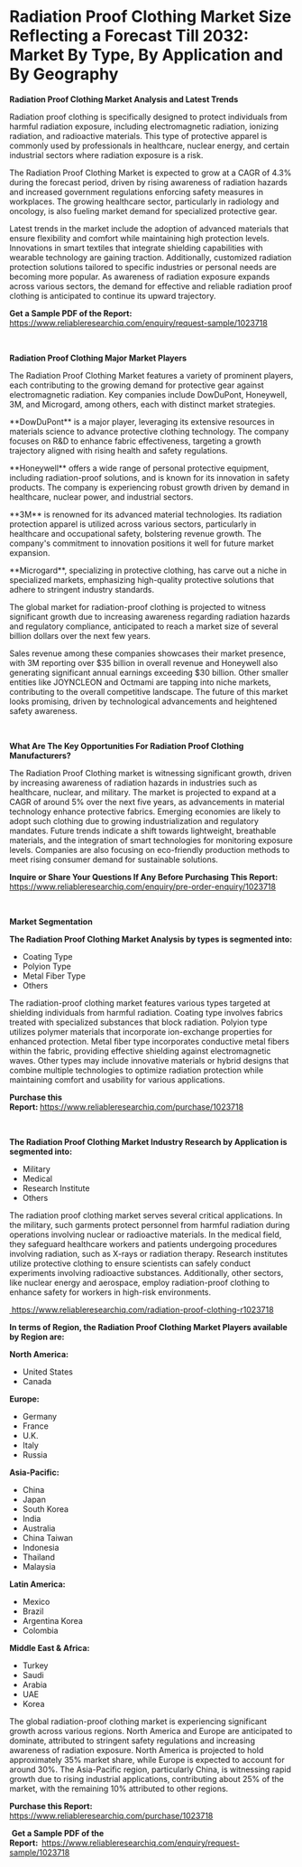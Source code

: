 <p><h1>Radiation Proof Clothing Market Size Reflecting a Forecast Till 2032: Market By Type, By Application and By Geography</h1></p><p><strong>Radiation Proof Clothing Market Analysis and Latest Trends</strong></p>
<p><p>Radiation proof clothing is specifically designed to protect individuals from harmful radiation exposure, including electromagnetic radiation, ionizing radiation, and radioactive materials. This type of protective apparel is commonly used by professionals in healthcare, nuclear energy, and certain industrial sectors where radiation exposure is a risk. </p><p>The Radiation Proof Clothing Market is expected to grow at a CAGR of 4.3% during the forecast period, driven by rising awareness of radiation hazards and increased government regulations enforcing safety measures in workplaces. The growing healthcare sector, particularly in radiology and oncology, is also fueling market demand for specialized protective gear. </p><p>Latest trends in the market include the adoption of advanced materials that ensure flexibility and comfort while maintaining high protection levels. Innovations in smart textiles that integrate shielding capabilities with wearable technology are gaining traction. Additionally, customized radiation protection solutions tailored to specific industries or personal needs are becoming more popular. As awareness of radiation exposure expands across various sectors, the demand for effective and reliable radiation proof clothing is anticipated to continue its upward trajectory.</p></p>
<p><strong>Get a Sample PDF of the Report:&nbsp;</strong> <a href="https://www.reliableresearchiq.com/enquiry/request-sample/1023718?utm_campaign=2677&utm_medium=2&utm_source=Github&utm_content=ia&utm_term=16042025&utm_id=radiation-proof-clothing">https://www.reliableresearchiq.com/enquiry/request-sample/1023718</a></p>
<p>&nbsp;</p>
<p><strong>Radiation Proof Clothing Major Market Players</strong></p>
<p><p>The Radiation Proof Clothing Market features a variety of prominent players, each contributing to the growing demand for protective gear against electromagnetic radiation. Key companies include DowDuPont, Honeywell, 3M, and Microgard, among others, each with distinct market strategies.</p><p>**DowDuPont** is a major player, leveraging its extensive resources in materials science to advance protective clothing technology. The company focuses on R&D to enhance fabric effectiveness, targeting a growth trajectory aligned with rising health and safety regulations. </p><p>**Honeywell** offers a wide range of personal protective equipment, including radiation-proof solutions, and is known for its innovation in safety products. The company is experiencing robust growth driven by demand in healthcare, nuclear power, and industrial sectors.</p><p>**3M** is renowned for its advanced material technologies. Its radiation protection apparel is utilized across various sectors, particularly in healthcare and occupational safety, bolstering revenue growth. The company's commitment to innovation positions it well for future market expansion.</p><p>**Microgard**, specializing in protective clothing, has carve out a niche in specialized markets, emphasizing high-quality protective solutions that adhere to stringent industry standards.</p><p>The global market for radiation-proof clothing is projected to witness significant growth due to increasing awareness regarding radiation hazards and regulatory compliance, anticipated to reach a market size of several billion dollars over the next few years.</p><p>Sales revenue among these companies showcases their market presence, with 3M reporting over $35 billion in overall revenue and Honeywell also generating significant annual earnings exceeding $30 billion. Other smaller entities like JOYNCLEON and Octmami are tapping into niche markets, contributing to the overall competitive landscape. The future of this market looks promising, driven by technological advancements and heightened safety awareness.</p></p>
<p>&nbsp;</p>
<p><strong>What Are The Key Opportunities For Radiation Proof Clothing Manufacturers?</strong></p>
<p><p>The Radiation Proof Clothing market is witnessing significant growth, driven by increasing awareness of radiation hazards in industries such as healthcare, nuclear, and military. The market is projected to expand at a CAGR of around 5% over the next five years, as advancements in material technology enhance protective fabrics. Emerging economies are likely to adopt such clothing due to growing industrialization and regulatory mandates. Future trends indicate a shift towards lightweight, breathable materials, and the integration of smart technologies for monitoring exposure levels. Companies are also focusing on eco-friendly production methods to meet rising consumer demand for sustainable solutions.</p></p>
<p><strong>Inquire or Share Your Questions If Any Before Purchasing This Report:</strong> <a href="https://www.reliableresearchiq.com/enquiry/pre-order-enquiry/1023718?utm_campaign=2677&utm_medium=2&utm_source=Github&utm_content=ia&utm_term=16042025&utm_id=radiation-proof-clothing">https://www.reliableresearchiq.com/enquiry/pre-order-enquiry/1023718</a></p>
<p>&nbsp;</p>
<p><strong>Market Segmentation</strong></p>
<p><strong>The Radiation Proof Clothing Market Analysis by types is segmented into:</strong></p>
<p><ul><li>Coating Type</li><li>Polyion Type</li><li>Metal Fiber Type</li><li>Others</li></ul></p>
<p><p>The radiation-proof clothing market features various types targeted at shielding individuals from harmful radiation. Coating type involves fabrics treated with specialized substances that block radiation. Polyion type utilizes polymer materials that incorporate ion-exchange properties for enhanced protection. Metal fiber type incorporates conductive metal fibers within the fabric, providing effective shielding against electromagnetic waves. Other types may include innovative materials or hybrid designs that combine multiple technologies to optimize radiation protection while maintaining comfort and usability for various applications.</p></p>
<p><strong>Purchase this Report:&nbsp;</strong><a href="https://www.reliableresearchiq.com/purchase/1023718?utm_campaign=2677&utm_medium=2&utm_source=Github&utm_content=ia&utm_term=16042025&utm_id=radiation-proof-clothing">https://www.reliableresearchiq.com/purchase/1023718</a></p>
<p>&nbsp;</p>
<p><strong>The Radiation Proof Clothing Market Industry Research by Application is segmented into:</strong></p>
<p><ul><li>Military</li><li>Medical</li><li>Research Institute</li><li>Others</li></ul></p>
<p><p>The radiation proof clothing market serves several critical applications. In the military, such garments protect personnel from harmful radiation during operations involving nuclear or radioactive materials. In the medical field, they safeguard healthcare workers and patients undergoing procedures involving radiation, such as X-rays or radiation therapy. Research institutes utilize protective clothing to ensure scientists can safely conduct experiments involving radioactive substances. Additionally, other sectors, like nuclear energy and aerospace, employ radiation-proof clothing to enhance safety for workers in high-risk environments.</p></p>
<p><a href="https://www.reliableresearchiq.com/radiation-proof-clothing-r1023718?utm_campaign=2677&utm_medium=2&utm_source=Github&utm_content=ia&utm_term=16042025&utm_id=radiation-proof-clothing">&nbsp;https://www.reliableresearchiq.com/radiation-proof-clothing-r1023718</a></p>
<p><strong>In terms of Region, the Radiation Proof Clothing Market Players available by Region are:</strong></p>
<p>
    <p> <strong> North America: </strong>
        <ul>
            <li>United States</li>
            <li>Canada</li>
        </ul>
        </p> 
    <p> <strong> Europe: </strong>
        <ul>
            <li>Germany</li>
            <li>France</li>
            <li>U.K.</li>
            <li>Italy</li>
            <li>Russia</li>
        </ul>
        </p> 
    <p> <strong> Asia-Pacific: </strong>
        <ul>
            <li>China</li>
            <li>Japan</li>
            <li>South Korea</li>
            <li>India</li>
            <li>Australia</li>
            <li>China Taiwan</li>
            <li>Indonesia</li>
            <li>Thailand</li>
            <li>Malaysia</li>
        </ul>
        </p> 
    <p> <strong> Latin America: </strong>
        <ul>
            <li>Mexico</li>
            <li>Brazil</li>
            <li>Argentina Korea</li>
            <li>Colombia</li>
        </ul>
        </p> 
    <p> <strong> Middle East & Africa: </strong>
        <ul>
            <li>Turkey</li>
            <li>Saudi</li>
            <li>Arabia</li>
            <li>UAE</li>
            <li>Korea</li>
        </ul>
    </p>
    </p>
<p><p>The global radiation-proof clothing market is experiencing significant growth across various regions. North America and Europe are anticipated to dominate, attributed to stringent safety regulations and increasing awareness of radiation exposure. North America is projected to hold approximately 35% market share, while Europe is expected to account for around 30%. The Asia-Pacific region, particularly China, is witnessing rapid growth due to rising industrial applications, contributing about 25% of the market, with the remaining 10% attributed to other regions.</p></p>
<p><strong>Purchase this Report: </strong><a href="https://www.reliableresearchiq.com/purchase/1023718?utm_campaign=2677&utm_medium=2&utm_source=Github&utm_content=ia&utm_term=16042025&utm_id=radiation-proof-clothing">https://www.reliableresearchiq.com/purchase/1023718</a></p>
<p>&nbsp;<strong>Get a Sample PDF of the Report:&nbsp;&nbsp;</strong><a href="https://www.reliableresearchiq.com/enquiry/request-sample/1023718?utm_campaign=2677&utm_medium=2&utm_source=Github&utm_content=ia&utm_term=16042025&utm_id=radiation-proof-clothing">https://www.reliableresearchiq.com/enquiry/request-sample/1023718</a></p>
<p><strong></strong></p>
<p><p></p><p></p><p></p></p>